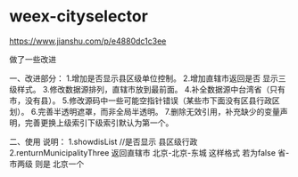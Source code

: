 # weex-cityselector

https://www.jianshu.com/p/e4880dc1c3ee
 

做了一些改进

一、改进部分：
1.增加是否显示县区级单位控制。
2.增加直辖市返回是否 显示三级样式。
3.修改数据源排列，直辖市放到最前面。
4.补全数据源中台湾省（只有市，没有县）。
5.修改源码中一些可能空指针错误（某些市下面没有区县行政区划）。
6.完善半透明遮罩，而非全局半透明。
7.删除无效引用，补充缺少的变量声明，完善更换上级索引下级索引默认为第一个。

二、使用
说明：
1.showdisList //是否显示 县区级行政
2.renturnMunicipalityThree
返回直辖市 北京-北京-东城 这样格式 若为false 省-市两级 则是 北京一个
